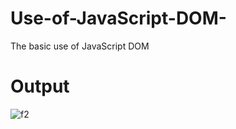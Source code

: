 # Use-of-JavaScript-DOM-
The basic use of JavaScript DOM 
# Output
![f2](https://github.com/MauryaTejash/Use-of-JavaScript-DOM-/assets/93006244/b564a1f8-3f73-4b53-8f85-f7acc5d155f1)
